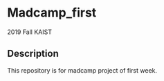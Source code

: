 # Madcamp_first
2019 Fall KAIST  

## Description  
This repository is for madcamp project of first week. 
